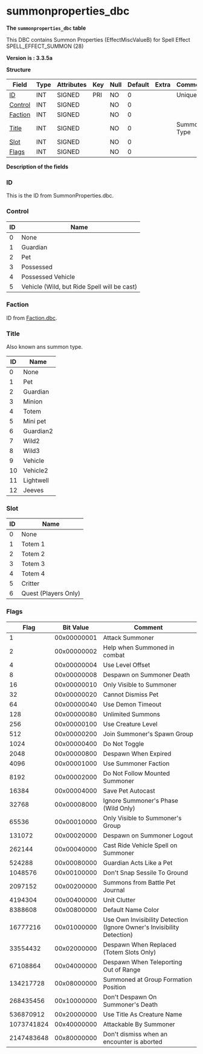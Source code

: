 # summonproperties_dbc

**The `summonproperties_dbc` table**

This DBC contains Summon Properties (EffectMiscValueB) for Spell Effect SPELL_EFFECT_SUMMON (28)

**Version is : 3.3.5a**

**Structure**

| Field                | Type | Attributes | Key | Null | Default | Extra | Comment                                                                          |
| -------------------- | ---- | ---------- | --- | ---- | ------- | ----- | -------------------------------------------------------------------------------- |
| [ID](#id)            | INT  | SIGNED     | PRI | NO   | 0       |       | Unique ID                                                                        |
| [Control](#control)  | INT  | SIGNED     |     | NO   | 0       |       |                                                                                  |
| [Faction](#faction)  | INT  | SIGNED     |     | NO   | 0       |       |                                                                                  |
| [Title](#title)      | INT  | SIGNED     |     | NO   | 0       |       | Summon Type                                                                      |
| [Slot](#slot)        | INT  | SIGNED     |     | NO   | 0       |       |                                                                                  |
| [Flags](#flags)      | INT  | SIGNED     |     | NO   | 0       |       |                                                                                  |

**Description of the fields**

### ID

This is the ID from SummonProperties.dbc.

### Control

| ID    | Name                                        |
| ----- | ------------------------------------------- |
| 0     | None                                        |
| 1     | Guardian                                    |
| 2     | Pet                                         |
| 3     | Possessed                                   |
| 4     | Possessed Vehicle                           |
| 5     | Vehicle (Wild, but Ride Spell will be cast) |

### Faction

ID from [Faction.dbc](Faction.md).

### Title

Also known ans summon type.

| ID    | Name                                        |
| ----- | ------------------------------------------- |
| 0     | None                                        |
| 1     | Pet                                         |
| 2     | Guardian                                    |
| 3     | Minion                                      |
| 4     | Totem                                       |
| 5     | Mini pet                                    |
| 6     | Guardian2                                   |
| 7     | Wild2                                       |
| 8     | Wild3                                       |
| 9     | Vehicle                                     |
| 10    | Vehicle2                                    |
| 11    | Lightwell                                   |
| 12    | Jeeves                                      |

### Slot

| ID    | Name                                        |
| ----- | ------------------------------------------- |
| 0     | None                                        |
| 1     | Totem 1                                     |
| 2     | Totem 2                                     |
| 3     | Totem 3                                     |
| 4     | Totem 4                                     |
| 5     | Critter                                     |
| 6     | Quest (Players Only)                        |

### Flags
| Flag       | Bit Value    | Comment                                                                |
|------------|--------------|------------------------------------------------------------------------|
| 1          |  00x00000001 | Attack Summoner                                                        |
| 2          |  00x00000002 | Help when Summoned in combat                                           |
| 4          |  00x00000004 | Use Level Offset                                                       |
| 8          |  00x00000008 | Despawn on Summoner Death                                              |
| 16         |  00x00000010 | Only Visible to Summoner                                               |
| 32         |  00x00000020 | Cannot Dismiss Pet                                                     |
| 64         |  00x00000040 | Use Demon Timeout                                                      |
| 128        |  00x00000080 | Unlimited Summons                                                      |
| 256        |  00x00000100 | Use Creature Level                                                     |
| 512        |  00x00000200 | Join Summoner's Spawn Group                                            |
| 1024       |  00x00000400 | Do Not Toggle                                                          |
| 2048       |  00x00000800 | Despawn When Expired                                                   |
| 4096       |  00x00001000 | Use Summoner Faction                                                   |
| 8192       |  00x00002000 | Do Not Follow Mounted Summoner                                         |
| 16384      |  00x00004000 | Save Pet Autocast                                                      |
| 32768      |  00x00008000 | Ignore Summoner's Phase (Wild Only)                                    |
| 65536      |  00x00010000 | Only Visible to Summoner's Group                                       |
| 131072     |  00x00020000 | Despawn on Summoner Logout                                             |
| 262144     |  00x00040000 | Cast Ride Vehicle Spell on Summoner                                    |
| 524288     |  00x00080000 | Guardian Acts Like a Pet                                               |
| 1048576    |  00x00100000 | Don't Snap Sessile To Ground                                           |
| 2097152    |  00x00200000 | Summons from Battle Pet Journal                                        |
| 4194304    |  00x00400000 | Unit Clutter                                                           |
| 8388608    |  00x00800000 | Default Name Color                                                     |
| 16777216   |  00x01000000 | Use Own Invisibility Detection (Ignore Owner's Invisibility Detection) |
| 33554432   |  00x02000000 | Despawn When Replaced (Totem Slots Only)                               |
| 67108864   |  00x04000000 | Despawn When Teleporting Out of Range                                  |
| 134217728  |  00x08000000 | Summoned at Group Formation Position                                   |
| 268435456  |  00x10000000 | Don't Despawn On Summoner's Death                                      |
| 536870912  |  00x20000000 | Use Title As Creature Name                                             |
| 1073741824 |  00x40000000 | Attackable By Summoner                                                 |
| 2147483648 |  00x80000000 | Don't dismiss when an encounter is aborted                             |
